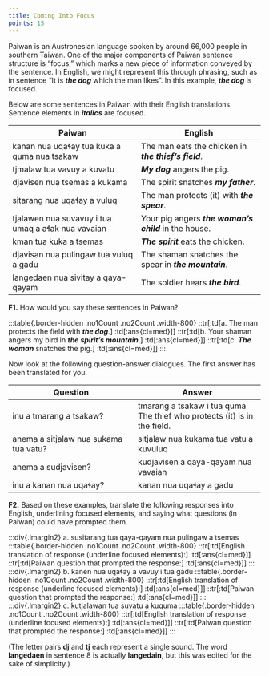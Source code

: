```yaml
---
title: Coming Into Focus
points: 15
---
```


Paiwan is an Austronesian language spoken by around 66,000 people in southern Taiwan. One of the major
components of Paiwan sentence structure is “focus,” which marks a new piece of information conveyed by
the sentence. In English, we might represent this through phrasing, such as in sentence “It is ***the dog*** which
the man likes”. In this example, ***the dog*** is focused.

Below are some sentences in Paiwan with their English translations. Sentence elements in ***italics*** are focused.

| Paiwan | English |
| -|-|
| kanan nua uqaɬay tua kuka a quma nua tsakaw |The man eats the chicken in ***the thief’s field***.
| tjmalaw tua vavuy a kuvatu |***My dog*** angers the pig.
| djavisen nua tsemas a kukama |The spirit snatches ***my father***.
| sitarang nua uqaɬay a vuluq |The man protects (it) with ***the spear***.
| tjalawen nua suvavuy i tua umaq a aɬak nua vavaian |Your pig angers ***the woman’s child*** in the house.
| kman tua kuka a tsemas |***The spirit*** eats the chicken.
| djavisan nua pulingaw tua vuluq a gadu |The shaman snatches the spear in ***the mountain***.
| langedaen nua sivitay a qaya-qayam |The soldier hears ***the bird***.

**F1.** How would you say these sentences in Paiwan?

:::table{.border-hidden .no1Count .no2Count .width-800}
::tr[:td[a. The man protects the field with ***the dog***.] :td[:ans{cl=med}]]
::tr[:td[b. Your shaman angers my bird in ***the spirit’s mountain***.] :td[:ans{cl=med}]]
::tr[:td[c. ***The woman*** snatches the pig.] :td[:ans{cl=med}]]
:::

Now look at the following question-answer dialogues. The first answer has been translated for you.

| Question | Answer |
|-|-|
| inu a tmarang a tsakaw? |tmarang a tsakaw i tua quma<br>The thief who protects (it) is in the field.
| anema a sitjalaw nua sukama tua vatu? |sitjalaw nua kukama tua vatu a kuvuluq
| anema a sudjavisen? |kudjavisen a qaya-qayam nua vavaian
| inu a kanan nua uqaɬay? |kanan nua uqaɬay a gadu

**F2.** Based on these examples, translate the following responses into English, underlining focused elements,
and saying what questions (in Paiwan) could have prompted them.

:::div{.lmargin2}
a. susitarang tua qaya-qayam nua pulingaw a tsemas
:::table{.border-hidden .no1Count .no2Count .width-800}
::tr[:td[English translation of response (underline focused elements):] :td[:ans{cl=med}]]
::tr[:td[Paiwan question that prompted the response:] :td[:ans{cl=med}]]
:::
:::div{.lmargin2}
b. kanen nua uqaɬay a vavuy i tua gadu
:::table{.border-hidden .no1Count .no2Count .width-800}
::tr[:td[English translation of response (underline focused elements):] :td[:ans{cl=med}]]
::tr[:td[Paiwan question that prompted the response:] :td[:ans{cl=med}]]
:::
:::div{.lmargin2}
c. kutjalawan tua suvatu a kuquma
:::table{.border-hidden .no1Count .no2Count .width-800}
::tr[:td[English translation of response (underline focused elements):] :td[:ans{cl=med}]]
::tr[:td[Paiwan question that prompted the response:] :td[:ans{cl=med}]]
:::


(The letter pairs **dj** and **tj** each represent a single sound. The word **langedaen** in sentence 8 is actually
**langedain**, but this was edited for the sake of simplicity.)

